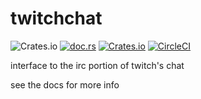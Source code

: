 # twitchchat
![Crates.io](https://img.shields.io/crates/l/twitchchat/0.1.7.svg?style=flat-square) 
[![doc.rs](https://docs.rs/mio/badge.svg)](https://docs.rs/twitchchat/latest/twitchchat/)
[![Crates.io](https://img.shields.io/crates/v/twitchchat.svg)](https://crates.io/crates/twitchchat)
[![CircleCI](https://circleci.com/gh/museun/twitchchat.svg?style=svg)](https://circleci.com/gh/museun/twitchchat)


interface to the irc portion of twitch's chat

see the docs for more info
